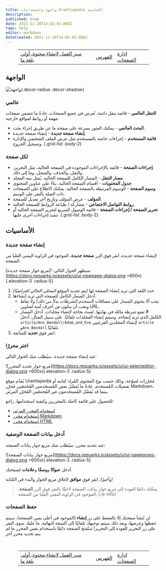 ```yaml
---
title: واجهة واستخدامات Urantiapedia الأساسية
description: 
published: true
date: 2021-11-28T14:02:03.086Z
tags: help
editor: markdown
dateCreated: 2021-11-28T14:02:03.086Z
---
```


<figure class="table chapter-navigator">
  <table>
    <tbody>
      <tr>
        <td><a href="/ar/help/github_initial_flow">سير العمل لإنشاء محتوى أولي بلغة ما</a></td>
        <td><a href="/ar/help">الفهرس</a></td>
        <td><a href="/ar/help/web_pages">إدارة الصفحات</a></td>
      </tr>
    </tbody>
  </table>
</figure>

## الواجهة

![واجهة](https://docs.requarks.io/assets/ui/ui-basics.jpg){.decor-radius .decor-shadow}

### عالمي
**التنقل العالمي** - قائمة تنقل دائمة، تُعرض في جميع الصفحات. عادةً ما تتضمن صفحات مهمة أو روابط لمواقع خارجية.
- **البحث العالمي** - يمكنك العثور بسرعة على صفحة ما عن طريق إجراء بحث.
- **إنشاء صفحة جديدة** - إنشاء صفحة جديدة.
- **قائمة المستخدم** - إجراءات خاصة بالمستخدم مثل عرض الملف الشخصي والإدارة وتسجيل الخروج.
{.grid-list .body-2}

### لكل صفحة
- **إجراءات الصفحة** - قائمة بالإجراءات الموجودة في الصفحة الحالية، مثل التحرير، والنقل، والحذف، والسجل، وما إلى ذلك.
- **مسار التنقل** - المسار الكامل للصفحة الحالية. يُمثل بنية المجلد.
- **جدول المحتويات** - أقسام الصفحة الحالية. بناءً على عناوين المحتوى.
- **وسوم الصفحة** - الوسوم المرتبطة بالصفحة الحالية. يمكنك الاطلاع على الصفحات ذات الصلة بالنقر على الوسم.
- **المؤلف** - عرض المؤلف وتاريخ آخر تعديل للصفحة.
- **روابط التواصل الاجتماعي** - مشاركة / طباعة الروابط للصفحة الحالية.
- **تحرير الصفحة / إجراءات الصفحة** - قائمة الوصول السريع لتحرير الصفحة الحالية أو تنفيذ إجراءات أخرى عليها.
{.grid-list .body-2}

## الأساسيات

### إنشاء صفحة جديدة

لإنشاء صفحة جديدة، انقر فوق الزر **صفحة جديدة**، الموجود في الزاوية اليمنى العليا من الصفحة.

سيظهر الحوار التالي:
![مربع حوار صفحة جديدة](https://docs.requarks.io/assets/ui/ui-newpage-dialog.png =600x){.elevation-3 .radius-5}

1. حدد اللغة التي تريد إنشاء الصفحة لها *(يتم تحديد الموقع المحلي الحالي افتراضيًا)*.
2. أدخل المسار الكامل للصفحة التي تريد إنشاءها.
   - يجب ألا يحتوي المسار على مسافات *(استخدم الشرطات بدلاً من ذلك)* ولا نقاط ويجب أن يتكون من أحرف آمنة لعناوين URL.
   - **لا** تضع شرطة مائلة في نهايتها.
   لستَ بحاجة لإنشاء مجلدات. أدخل المسار الكامل الذي تريد إنشاءه، وسيتم إنشاء المجلدات تلقائيًا. على سبيل المثال، أدخل `article/Ann_Bendall/Adam_and_Eve` لإنشاء المجلدين الفرعيين `article` و`Ann_Bendall` تلقائيًا.
3. انقر فوق **تحديد** للمتابعة.

### اختر محررًا

عند إنشاء صفحة جديدة، سيُطلب منك الحوار التالي:

![مربع حوار تحديد المحرر](https://docs.requarks.io/assets/ui/ui-selecteditor-dialog.png =600x){.elevation-3 .radius-5}

يُقدّم موقع Urantiapedia مُحرّرات مُتنوّعة، وذلك حسب نوع المحتوى المُراد كتابته أو تفضيلات المُستخدم. عادةً ما يُفضّل بعض المُستخدمين المُختصّين مُحرّر Markdown، بينما قد يُفضّل المُستخدمون غير المُختصّين المُحرّر المرئي.

للحصول على قائمة كاملة بالمحررين وكيفية استخدامها، راجع:
- [استخدام المحرر المرئي](/ar/help/web_visual_editor)
- [استخدام محرر Markdown](/ar/help/web_markdown_editor)
- [استخدام محرر HTML](/ar/help/web_html_editor)

### أدخل بيانات الصفحة الوصفية

عند تحديد محرر، سيُطلب منك مربع حوار بيانات الصفحة:

![مربع حوار بيانات الصفحة](https://docs.requarks.io/assets/ui/ui-pageprops-dialog.png =600x){.elevation-3 .radius-5}

أدخل **عنوانًا** و**وصفًا** و**علامات** لصفحتك.

وأخيرًا، انقر فوق **موافق** لإغلاق مربع الحوار والبدء في الكتابة!

> يمكنك دائمًا العودة إلى مربع حوار بيانات الصفحة لاحقًا بالنقر فوق الزر **الصفحة**، الموجود في الزاوية اليمنى العليا من الصفحة.
{.is-info}

### حفظ الصفحات

لن تُنشأ صفحتك إلا بالضغط على زر **إنشاء** (الموجود في أعلى يمين الصفحة). سيتم حفظها وعرضها، وبعد ذلك سيتم توجيهك تلقائيًا إلى النتيجة النهائية. ما عليك سوى النقر على زر التحرير للعودة إلى التحرير! ستُفتح الصفحة دائمًا باستخدام نفس المحرر ما لم يتم تحديد محرر آخر.

<br>

<figure class="table chapter-navigator">
  <table>
    <tbody>
      <tr>
        <td><a href="/ar/help/github_initial_flow">سير العمل لإنشاء محتوى أولي بلغة ما</a></td>
        <td><a href="/ar/help">الفهرس</a></td>
        <td><a href="/ar/help/web_pages">إدارة الصفحات</a></td>
      </tr>
    </tbody>
  </table>
</figure>
